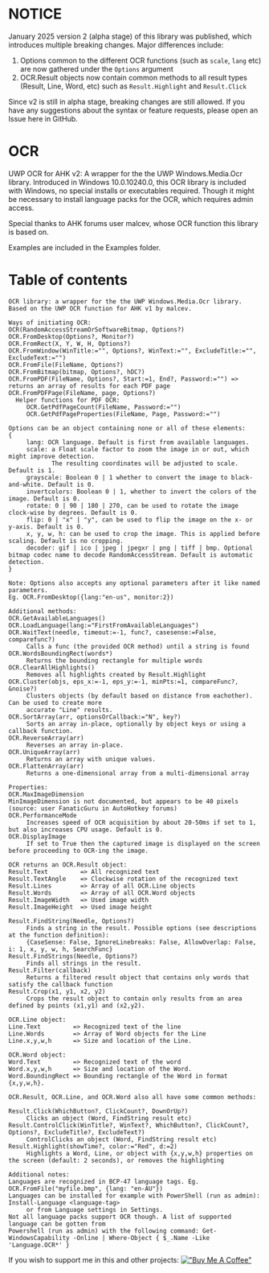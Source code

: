 # NOTICE
January 2025 version 2 (alpha stage) of this library was published, which introduces multiple breaking changes. Major differences include:
1. Options common to the different OCR functions (such as `scale`, `lang` etc) are now gathered under the `Options` argument
2. OCR.Result objects now contain common methods to all result types (Result, Line, Word, etc) such as `Result.Highlight` and `Result.Click`

Since v2 is still in alpha stage, breaking changes are still allowed. If you have any suggestions about the syntax or feature requests, please open an Issue here in GitHub.

# OCR
UWP OCR for AHK v2:
A wrapper for the the UWP Windows.Media.Ocr library. 
Introduced in Windows 10.0.10240.0, this OCR library is included with Windows, no special installs or executables required. Though it might be necessary to install language packs for the OCR, which requires admin access.

Special thanks to AHK forums user malcev, whose OCR function this library is based on.

Examples are included in the Examples folder.

# Table of contents
```
OCR library: a wrapper for the the UWP Windows.Media.Ocr library.
Based on the UWP OCR function for AHK v1 by malcev.

Ways of initiating OCR:
OCR(RandomAccessStreamOrSoftwareBitmap, Options?)
OCR.FromDesktop(Options?, Monitor?)
OCR.FromRect(X, Y, W, H, Options?)
OCR.FromWindow(WinTitle:="", Options?, WinText:="", ExcludeTitle:="", ExcludeText:="")
OCR.FromFile(FileName, Options?)
OCR.FromBitmap(bitmap, Options?, hDC?)
OCR.FromPDF(FileName, Options?, Start:=1, End?, Password:="") => returns an array of results for each PDF page
OCR.FromPDFPage(FileName, page, Options?)
  Helper functions for PDF OCR:
     OCR.GetPdfPageCount(FileName, Password:="")
     OCR.GetPdfPageProperties(FileName, Page, Password:="")

Options can be an object containing none or all of these elements:
{
     lang: OCR language. Default is first from available languages.
     scale: a Float scale factor to zoom the image in or out, which might improve detection. 
            The resulting coordinates will be adjusted to scale. Default is 1.
     grayscale: Boolean 0 | 1 whether to convert the image to black-and-white. Default is 0.
     invertcolors: Boolean 0 | 1, whether to invert the colors of the image. Default is 0.
     rotate: 0 | 90 | 180 | 270, can be used to rotate the image clock-wise by degrees. Default is 0.
     flip: 0 | "x" | "y", can be used to flip the image on the x- or y-axis. Default is 0.
     x, y, w, h: can be used to crop the image. This is applied before scaling. Default is no cropping.
     decoder: gif | ico | jpeg | jpegxr | png | tiff | bmp. Optional bitmap codec name to decode RandomAccessStream. Default is automatic detection. 
}

Note: Options also accepts any optional parameters after it like named parameters.
Eg. OCR.FromDesktop({lang:"en-us", monitor:2})

Additional methods:
OCR.GetAvailableLanguages()
OCR.LoadLanguage(lang:="FirstFromAvailableLanguages")
OCR.WaitText(needle, timeout:=-1, func?, casesense:=False, comparefunc?)
     Calls a func (the provided OCR method) until a string is found
OCR.WordsBoundingRect(words*)
     Returns the bounding rectangle for multiple words
OCR.ClearAllHighlights()
     Removes all highlights created by Result.Highlight
OCR.Cluster(objs, eps_x:=-1, eps_y:=-1, minPts:=1, compareFunc?, &noise?)
     Clusters objects (by default based on distance from eachother). Can be used to create more
     accurate "Line" results.
OCR.SortArray(arr, optionsOrCallback:="N", key?)
     Sorts an array in-place, optionally by object keys or using a callback function.
OCR.ReverseArray(arr)
     Reverses an array in-place.
OCR.UniqueArray(arr)
     Returns an array with unique values.
OCR.FlattenArray(arr)
     Returns a one-dimensional array from a multi-dimensional array

Properties:
OCR.MaxImageDimension
MinImageDimension is not documented, but appears to be 40 pixels (source: user FanaticGuru in AutoHotkey forums)
OCR.PerformanceMode
     Increases speed of OCR acquisition by about 20-50ms if set to 1, but also increases CPU usage. Default is 0.
OCR.DisplayImage
     If set to True then the captured image is displayed on the screen before proceeding to OCR-ing the image.

OCR returns an OCR.Result object:
Result.Text         => All recognized text
Result.TextAngle    => Clockwise rotation of the recognized text 
Result.Lines        => Array of all OCR.Line objects
Result.Words        => Array of all OCR.Word objects
Result.ImageWidth   => Used image width
Result.ImageHeight  => Used image height

Result.FindString(Needle, Options?)
     Finds a string in the result. Possible options (see descriptions at the function definition):
     {CaseSense: False, IgnoreLinebreaks: False, AllowOverlap: False, i: 1, x, y, w, h, SearchFunc}
Result.FindStrings(Needle, Options?)
     Finds all strings in the result. 
Result.Filter(callback)
     Returns a filtered result object that contains only words that satisfy the callback function
Result.Crop(x1, y1, x2, y2)
     Crops the result object to contain only results from an area defined by points (x1,y1) and (x2,y2). 

OCR.Line object:
Line.Text         => Recognized text of the line
Line.Words        => Array of Word objects for the Line
Line.x,y,w,h      => Size and location of the Line. 

OCR.Word object:
Word.Text         => Recognized text of the word
Word.x,y,w,h      => Size and location of the Word. 
Word.BoundingRect => Bounding rectangle of the Word in format {x,y,w,h}. 

OCR.Result, OCR.Line, and OCR.Word also all have some common methods:

Result.Click(WhichButton?, ClickCount?, DownOrUp?)
     Clicks an object (Word, FindString result etc)
Result.ControlClick(WinTitle?, WinText?, WhichButton?, ClickCount?, Options?, ExcludeTitle?, ExcludeText?)
     ControlClicks an object (Word, FindString result etc)
Result.Highlight(showTime?, color:="Red", d:=2)
     Highlights a Word, Line, or object with {x,y,w,h} properties on the screen (default: 2 seconds), or removes the highlighting

Additional notes:
Languages are recognized in BCP-47 language tags. Eg. OCR.FromFile("myfile.bmp", {lang: "en-AU"})
Languages can be installed for example with PowerShell (run as admin): Install-Language <language-tag>
     or from Language settings in Settings.
Not all language packs support OCR though. A list of supported language can be gotten from 
Powershell (run as admin) with the following command: Get-WindowsCapability -Online | Where-Object { $_.Name -Like 'Language.OCR*' } 
```

If you wish to support me in this and other projects:
[!["Buy Me A Coffee"](https://www.buymeacoffee.com/assets/img/custom_images/orange_img.png)](https://www.buymeacoffee.com/descolada)